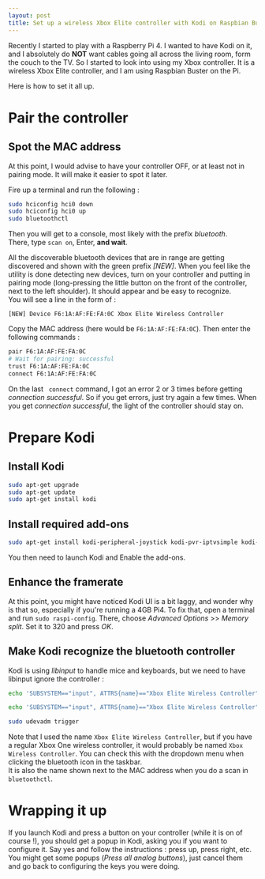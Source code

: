 ```yaml
---
layout: post
title: Set up a wireless Xbox Elite controller with Kodi on Raspbian Buster
---
```


Recently I started to play with a Raspberry Pi 4. I wanted to have Kodi on it, and I absolutely do **NOT** want cables 
going all across the living room, form the couch to the TV. So I started to look into using my Xbox controller. It is a
wireless Xbox Elite controller, and I am using Raspbian Buster on the Pi.

Here is how to set it all up.


# Pair the controller
## Spot the MAC address
At this point, I would advise to have your controller OFF, or at least not in pairing mode. It will make it easier to spot it later.

Fire up a terminal and run the following :
```bash
sudo hciconfig hci0 down
sudo hciconfig hci0 up
sudo bluetoothctl
```
Then you will get to a console, most likely with the prefix _bluetooth_.  
There, type `scan on`, Enter, **and wait**.

All the discoverable bluetooth devices that are in range are getting discovered and shown with the green prefix _[NEW]_. When you feel like the utility is done detecting new devices, turn on your controller and putting in pairing mode (long-pressing the little button on the front of the controller, next to the left shoulder). It should appear and be easy to recognize.  
You will see a line in the form of :
```
[NEW] Device F6:1A:AF:FE:FA:0C Xbox Elite Wireless Controller
```
Copy the MAC address (here would be `F6:1A:AF:FE:FA:0C`). Then enter the following commands :
```bash
pair F6:1A:AF:FE:FA:0C
# Wait for pairing: successful
trust F6:1A:AF:FE:FA:0C
connect F6:1A:AF:FE:FA:0C
```
On the last ` connect` command, I got an error 2 or 3 times before getting _connection successful_. So if you get errors, just try again a few times. When you get _connection successful_, the light of the controller should stay on.


# Prepare Kodi
## Install Kodi
```bash
sudo apt-get upgrade
sudo apt-get update
sudo apt-get install kodi
```

## Install required add-ons
```bash
sudo apt-get install kodi-peripheral-joystick kodi-pvr-iptvsimple kodi-inputstream-adaptive kodi-inputstream-rtmp
```
You then need to launch Kodi and Enable the add-ons.

## Enhance the framerate
At this point, you might have noticed Kodi UI is a bit laggy, and wonder why is that so, especially if you're running a 4GB Pi4.
To fix that, open a terminal and run `sudo raspi-config`. There, choose _Advanced Options_ >> _Memory split_. Set it to 320 and press _OK_.

## Make Kodi recognize the bluetooth controller
Kodi is using _libinput_ to handle mice and keyboards, but we need to have libinput ignore the controller :
```bash
echo 'SUBSYSTEM=="input", ATTRS{name}=="Xbox Elite Wireless Controller", KERNEL=="event*", MODE="0666", ENV{LIBINPUT_IGNORE_DEVICE}="1"'

echo 'SUBSYSTEM=="input", ATTRS{name}=="Xbox Elite Wireless Controller", KERNEL=="event*", MODE="0666", ENV{ID_INPUT_JOYSTICK}="1"'

sudo udevadm trigger
```
Note that I used the name `Xbox Elite Wireless Controller`, but if you have a regular Xbox One wireless controller, it would probably be named `Xbox Wireless Controller`. You can check this with the dropdown menu when clicking the bluetooth icon in the taskbar.  
It is also the name shown next to the MAC address when you do a scan in `bluetoothctl`.

# Wrapping it up
If you launch Kodi and press a button on your controller (while it is on of course !), you should get a popup in Kodi, asking you if you want to configure it. Say yes and follow the instructions : press up, press right, etc.
You might get some popups (_Press all analog buttons_), just cancel them and go back to configuring the keys you were doing.
